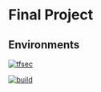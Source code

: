 # Final Project

## Environments

[![tfsec](https://github.com/Project-GroupOne/final-project/actions/workflows/tfsec.yml/badge.svg)](https://github.com/Project-GroupOne/final-project/actions/workflows/tfsec.yml)

[![build](https://github.com/Project-GroupOne/final-project/actions/workflows/trivy.yml/badge.svg)](https://github.com/Project-GroupOne/final-project/actions/workflows/trivy.yml)
